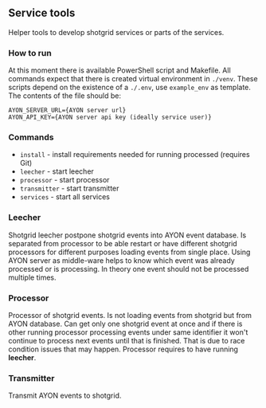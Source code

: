 ## Service tools
Helper tools to develop shotgrid services or parts of the services.

### How to run
At this moment there is available PowerShell script and Makefile. All commands expect that there is created virtual environment in `./venv`. These scripts depend on the existence of a `./.env`, use `example_env` as template. The contents of the file should be:
```
AYON_SERVER_URL={AYON server url}
AYON_API_KEY={AYON server api key (ideally service user)}
```

### Commands
- `install` - install requirements needed for running processed (requires Git)
- `leecher` - start leecher
- `processor` - start processor
- `transmitter` - start transmitter
- `services` - start all services

### Leecher 
Shotgrid leecher postpone shotgrid events into AYON event database. Is separated from processor to be able restart or have different shotgrid processors for different purposes loading events from single place. Using AYON server as middle-ware helps to know which event was already processed or is processing. In theory one event should not be processed multiple times. 

### Processor
Processor of shotgrid events. Is not loading events from shotgrid but from AYON database. Can get only one shotgrid event at once and if there is other running processor processing events under same identifier it won't continue to process next events until that is finished. That is due to race condition issues that may happen. Processor requires to have running **leecher**.

### Transmitter
Transmit AYON events to shotgrid.
